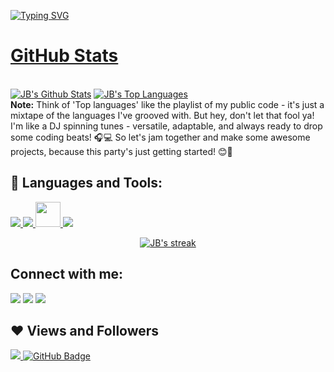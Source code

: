 [![Typing SVG](https://readme-typing-svg.herokuapp.com?size=40&center=true&vCenter=true&width=1000&height=100&lines=Wassup,+JB+here...;Coding+is+what+I+do...;However,;Codes+are+like+cathedrals;After+building+them,;Prayer+keeps+them+running)](https://git.io/typing-svg)

# [GitHub Stats](https://github.com/jstrieb/github-stats)

  <br/>
    <a href="https://github.com/Hamez-brayo/github-readme-stats"><img alt="JB's Github Stats" src="https://github-readme-stats.vercel.app/api?username=Hamez-brayo&show_icons=true&count_private=true&theme=react&hide_border=true&bg_color=0D1117" /></a>
  <a href="https://github.com/Hamez-brayo/github-readme-stats"><img alt="JB's Top Languages" src="https://github-readme-stats.vercel.app/api/top-langs/?username=Hamez-brayo&langs_count=8&count_private=true&layout=compact&theme=react&hide_border=true&bg_color=0D1117" /></a>
  <br/>
  <b>Note:</b> Think of 'Top languages' like the playlist of my public code - it's just a mixtape of the languages I've grooved with. But hey, don't let that fool ya! I'm like a DJ spinning tunes - versatile, adaptable, and always ready to drop some coding beats! 🎧💻 So let's jam together and make some awesome projects, because this party's just getting started! 😊🚀

## 🚀 Languages and Tools:

<p align="left"> 
    <a href="https://www.java.com" target="_blank"> <img src="https://img.icons8.com/color/48/000000/java-coffee-cup-logo.png"/> </a>
    <a href="https://www.python.org" target="_blank"> <img src="https://img.icons8.com/color/48/000000/python.png"/> </a> 
    <a href="https://www.kotlinlang.org" target="_blank"> <img style="width:40px" src="https://img.icons8.com/?size=512&id=rY6agKizO9eb&format=png"/> </a>
    <a href="https://firebase.google.com/" target="_blank"> <img src="https://img.icons8.com/color/48/000000/firebase.png"/> </a>
    
    
</p>


<p align="center">
    <a href="https://github.com/Hamez-brayo/github-readme-streak-stats">
        <img title="🔥 Get streak stats for your profile at git.io/streak-stats" alt="JB's streak" src="https://github-readme-streak-stats.herokuapp.com/?user=Hamez-brayo&theme=black-ice&hide_border=true&stroke=0000&background=060A0CD0"/>
    </a>
</p>


## Connect with me:
<p align="left">

<a href = "https://www.linkedin.com/in/hamez-brayo-40b12b19a/"><img src="https://img.icons8.com/fluent/48/000000/linkedin.png"/></a>
<a href = "https://twitter.com/hamez_brayo"><img src="https://img.icons8.com/fluent/48/000000/twitter.png"/></a>
<a href = "https://www.instagram.com/hamezzz.b__/"><img src="https://img.icons8.com/fluent/48/000000/instagram-new.png"/></a>
</p>

## ❤ Views and Followers
<a href="https://github.com/Hamez-brayo/github-profile-views-counter">
    <img src="https://komarev.com/ghpvc/?username=Hamez-brayo">
</a>
<a href="https://github.com/Hamez-brayo?tab=followers"><img src="https://img.shields.io/github/followers/Hamez-brayp?label=Followers&style=social" alt="GitHub Badge"></a>
